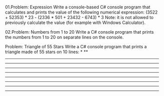 01.Problem: Expression
Write a console-based C# console program that calculates and prints the value of the following 
numerical expression:
(3522 + 52353) * 23 - (2336 * 501 + 23432 - 6743) * 3
Note: it is not allowed to previously calculate the value (for example with Windows Calculator).

02.Problem: Numbers from 1 to 20
Write a C# console program that prints the numbers from 1 to 20 on separate lines on the console.

Problem: Triangle of 55 Stars
Write a C# console program that prints a triangle made of 55 stars on 10 lines:
*
**
***
****
*****
******
*******
********
*********
**********
